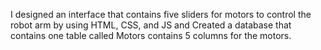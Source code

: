 I designed an interface that contains five sliders for motors to control the robot arm by using HTML, CSS, and JS and Created a database that contains one table called Motors contains 5 columns for the motors.
